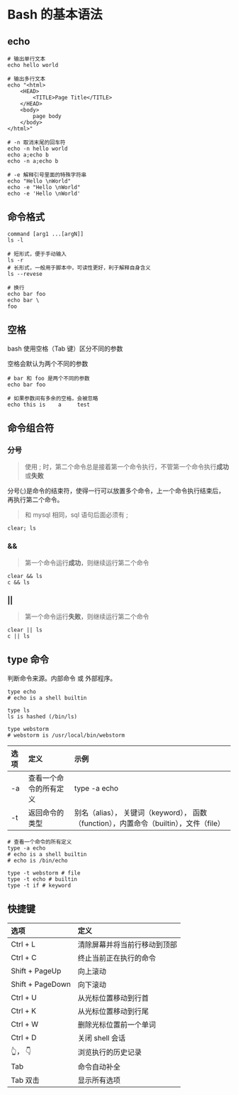 # Bash 的基本语法

## echo

```shell
# 输出单行文本
echo hello world

# 输出多行文本
echo "<html>
	<HEAD>
		<TITLE>Page Title</TITLE>
	</HEAD>
	<body>
		page body
	</body>
</html>"

# -n 取消末尾的回车符
echo -n hello world
echo a;echo b
echo -n a;echo b

# -e 解释引号里面的特殊字符串
echo "Hello \nWorld"
echo -e "Hello \nWorld"
echo -e 'Hello \nWorld'
```

## 命令格式

```shell
command [arg1 ...[argN]]
ls -l

# 短形式，便于手动输入
ls -r
# 长形式，一般用于脚本中，可读性更好，利于解释自身含义
ls --revese

# 换行
echo bar foo
echo bar \
foo
```

## 空格

bash 使用空格（Tab 键）区分不同的参数

空格会默认为两个不同的参数

```shell
# bar 和 foo 是两个不同的参数
echo bar foo

# 如果参数间有多余的空格，会被忽略
echo this is    a     test
```

## 命令组合符

### 分号

> 使用 ; 时，第二个命令总是接着第一个命令执行，不管第一个命令执行**成功**或**失败**

分号(;)是命令的结束符，使得一行可以放置多个命令，上一个命令执行结束后，再执行第二个命令。

> 和 mysql 相同，sql 语句后面必须有 ;

```shell
clear; ls
```

### &&

> 第一个命令运行**成功**，则继续运行第二个命令

```shell
clear && ls
c && ls
```

### ||

> 第一个命令运行**失败**，则继续运行第二个命令

```shell
clear || ls
c || ls
```

## type 命令

判断命令来源。内部命令 或 外部程序。

```shell
type echo
# echo is a shell builtin

type ls
ls is hashed (/bin/ls)

type webstorm
# webstorm is /usr/local/bin/webstorm
```

| 选项 | 定义 | 示例 |
|:---|:---|:---|
| -a | 查看一个命令的所有定义 | type -a echo |
| -t | 返回命令的类型 | 别名（alias）， 关键词（keyword）， 函数（function），内置命令（builtin），文件（file）|

```shell
# 查看一个命令的所有定义
type -a echo
# echo is a shell builtin
# echo is /bin/echo

type -t webstorm # file
type -t echo # builtin
type -t if # keyword
```

## 快捷键


| 选项 | 定义 |
|:---|:---|
| Ctrl + L | 清除屏幕并将当前行移动到顶部 |
| Ctrl + C | 终止当前正在执行的命令 |
| Shift + PageUp | 向上滚动 |
| Shift + PageDown | 向下滚动 |
| Ctrl + U | 从光标位置移动到行首 |
| Ctrl + K | 从光标位置移动到行尾 |
| Ctrl + W | 删除光标位置前一个单词 |
| Ctrl + D | 关闭 shell 会话 |
| 👆， 👇 | 浏览执行的历史记录 |
| Tab | 命令自动补全 |
| Tab 双击 | 显示所有选项 |

